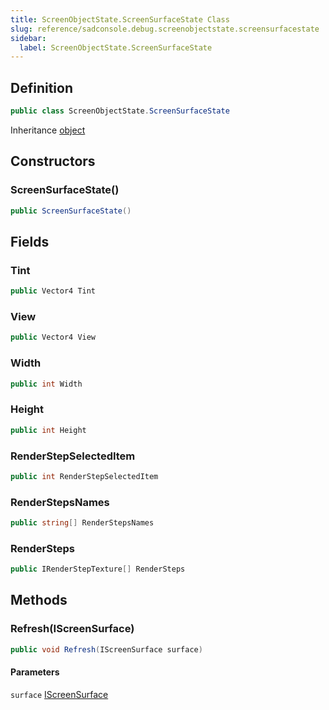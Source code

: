 ```yaml
---
title: ScreenObjectState.ScreenSurfaceState Class
slug: reference/sadconsole.debug.screenobjectstate.screensurfacestate
sidebar:
  label: ScreenObjectState.ScreenSurfaceState
---
```

## Definition

```csharp title="C#"
public class ScreenObjectState.ScreenSurfaceState
```

Inheritance [object](https://learn.microsoft.com/dotnet/api/system.object/)

## Constructors

### ScreenSurfaceState()

```csharp title="C#"
public ScreenSurfaceState()
```


## Fields

### Tint

```csharp title="C#"
public Vector4 Tint
```

### View

```csharp title="C#"
public Vector4 View
```

### Width

```csharp title="C#"
public int Width
```

### Height

```csharp title="C#"
public int Height
```

### RenderStepSelectedItem

```csharp title="C#"
public int RenderStepSelectedItem
```

### RenderStepsNames

```csharp title="C#"
public string[] RenderStepsNames
```

### RenderSteps

```csharp title="C#"
public IRenderStepTexture[] RenderSteps
```

## Methods

### Refresh(IScreenSurface)

```csharp title="C#"
public void Refresh(IScreenSurface surface)
```

#### Parameters

`surface` [IScreenSurface](../sadconsole.iscreensurface/)